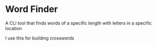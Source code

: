 # Word Finder

A CLI tool that finds words of a specific length with letters in a specific location

I use this for building crosswords
